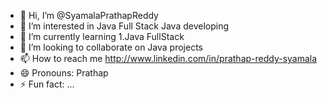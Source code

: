 - 👋 Hi, I’m @SyamalaPrathapReddy
- 👀 I’m interested in Java Full Stack Java developing 
- 🌱 I’m currently learning 1.Java FullStack
- 💞️ I’m looking to collaborate on Java projects
- 📫 How to reach me http://www.linkedin.com/in/prathap-reddy-syamala
- 😄 Pronouns: Prathap
- ⚡ Fun fact: ...

<!---
syamalaprathap/syamalaprathap is a ✨ special ✨ repository because its `README.md` (this file) appears on your GitHub profile.
You can click the Preview link to take a look at your changes.
--->
